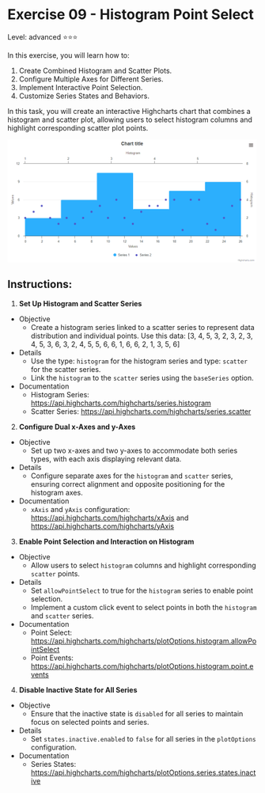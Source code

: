 # Exercise 09 - Histogram Point Select
Level: advanced ⭐⭐⭐

In this exercise, you will learn how to:
1. Create Combined Histogram and Scatter Plots.
2. Configure Multiple Axes for Different Series.
3. Implement Interactive Point Selection.
4. Customize Series States and Behaviors.

In this task, you will create an interactive Highcharts chart that combines a histogram and scatter plot, allowing users to select histogram columns and highlight corresponding scatter plot points. 


![exercise.gif](exercise.gif)



## Instructions:
1. **Set Up Histogram and Scatter Series**
* Objective
  * Create a histogram series linked to a scatter series to represent data distribution and individual points. Use this data: [3, 4, 5, 3, 2, 3, 2, 3, 4, 5, 3, 6, 3, 2, 4, 5, 5, 6, 6, 1, 6, 6, 2, 1, 3, 5, 6]
* Details
  * Use the type: `histogram` for the histogram series and type: `scatter` for the scatter series.
  * Link the `histogram` to the `scatter` series using the `baseSeries` option.
* Documentation
  * Histogram Series: https://api.highcharts.com/highcharts/series.histogram
  * Scatter Series: https://api.highcharts.com/highcharts/series.scatter 

2. **Configure Dual x-Axes and y-Axes**
* Objective
  * Set up two x-axes and two y-axes to accommodate both series types, with each axis displaying relevant data.
* Details
  * Configure separate axes for the `histogram` and `scatter` series, ensuring correct alignment and opposite positioning for the histogram axes.
* Documentation
  * `xAxis` and `yAxis` configuration: https://api.highcharts.com/highcharts/xAxis and https://api.highcharts.com/highcharts/yAxis 

3. **Enable Point Selection and Interaction on Histogram**
* Objective
  * Allow users to select `histogram` columns and highlight corresponding `scatter` points.
* Details
  * Set `allowPointSelect` to true for the `histogram` series to enable point selection.
  * Implement a custom click event to select points in both the `histogram` and `scatter` series.
* Documentation
  * Point Select: https://api.highcharts.com/highcharts/plotOptions.histogram.allowPointSelect
  * Point Events: https://api.highcharts.com/highcharts/plotOptions.histogram.point.events 

4. **Disable Inactive State for All Series**
* Objective
  * Ensure that the inactive state is `disabled` for all series to maintain focus on selected points and series.
* Details
  * Set `states.inactive.enabled` to `false` for all series in the `plotOptions` configuration.
* Documentation
  * Series States: https://api.highcharts.com/highcharts/plotOptions.series.states.inactive 
